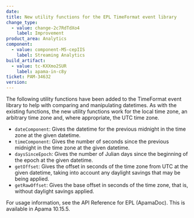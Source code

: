 ```yaml
---
date:
title: New utility functions for the EPL TimeFormat event library
change_type:
  - value: change-2c7RdTdXo4
    label: Improvement
product_area: Analytics
component:
  - value: component-M5-cepIIS
    label: Streaming Analytics
build_artifact:
  - value: tc-KXXmo2SUR
    label: apama-in-c8y
ticket: PAM-34632
version:
---
```

The following utility functions have been added to the TimeFormat event library to help with comparing and manipulating datetimes. As with the existing functions, the new utility functions work for the local time zone, an arbitrary time zone and, where appropriate, the UTC time zone.

* `dateComponent`: Gives the datetime for the previous midnight in the time zone at the given datetime.
* `timeComponent`: Gives the number of seconds since the previous midnight in the time zone at the given datetime.
* `daysSinceEpoch`: Gives the number of Julian days since the beginning of the epoch at the given datetime.
* `getOffset`: Gives the offset in seconds of the time zone from UTC at the given datetime, taking into account any daylight savings that may be being applied.
* `getRawOffset`: Gives the base offset in seconds of the time zone, that is, without daylight savings applied.

For usage information, see the API Reference for EPL (ApamaDoc). This is available in Apama 10.15.5.
